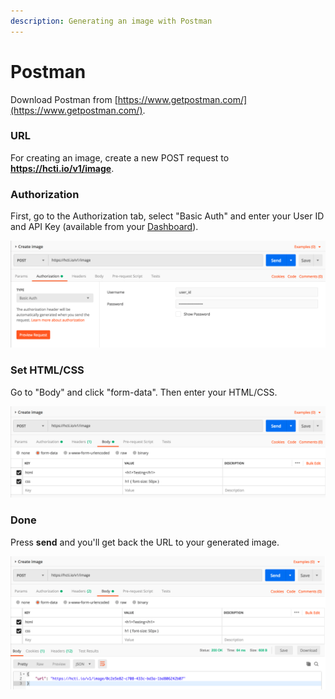```yaml
---
description: Generating an image with Postman
---
```


# Postman

Download Postman from [https://www.getpostman.com/](https://www.getpostman.com/).

### URL

For creating an image, create a new POST request to **https://hcti.io/v1/image**.

### Authorization

First, go to the Authorization tab, select "Basic Auth" and enter your User ID and API Key \(available from your [Dashboard](https://htmlcsstoimage.com/dashboard)\).

![](../.gitbook/assets/image%20%287%29.png)

### Set HTML/CSS

Go to "Body" and click "form-data". Then enter your HTML/CSS.

![](../.gitbook/assets/image%20%285%29.png)

### Done

Press **send** and you'll get back the URL to your generated image.

![](../.gitbook/assets/image.png)

